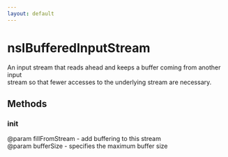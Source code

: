 ```yaml
---
layout: default
---
```


# nsIBufferedInputStream #
  
An input stream that reads ahead and keeps a buffer coming from another input  
stream so that fewer accesses to the underlying stream are necessary.  
  

## Methods ##

### init ###
  
@param fillFromStream - add buffering to this stream  
@param bufferSize     - specifies the maximum buffer size  
  

